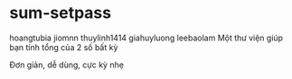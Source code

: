 # sum-setpass
hoangtubia
jiomnn
thuylinh1414
giahuyluong
leebaolam
Một thư viện giúp bạn tính tổng của 2 số bất kỳ

Đơn giản, dễ dùng, cực kỳ nhẹ
